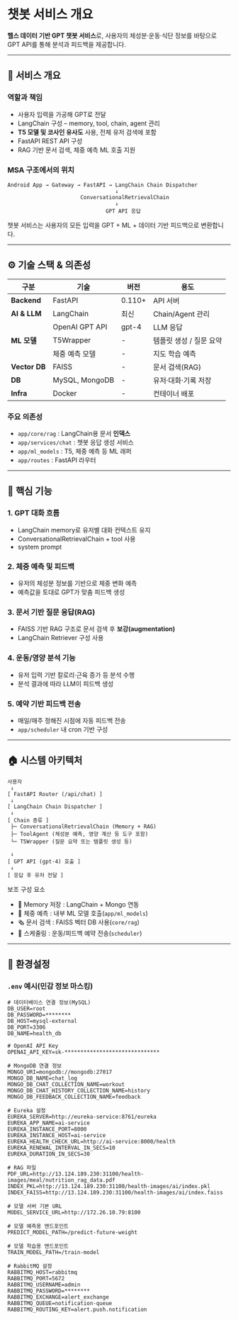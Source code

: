 # 챗봇 서비스 개요

**헬스 데이터 기반 GPT 챗봇 서비스**로, 사용자의 체성분·운동·식단 정보를 바탕으로 GPT API를 통해 분석과 피드백을 제공합니다.

---

## 📌 서비스 개요

### 역할과 책임

* 사용자 입력을 가공해 GPT로 전달
* LangChain 구성 – memory, tool, chain, agent 관리
* **T5 모델 및 코사인 유사도** 사용, 전체 유저 검색에 포함
* FastAPI REST API 구성
* RAG 기반 문서 검색, 체중 예측 ML 호출 지원

### MSA 구조에서의 위치

```
Android App → Gateway → FastAPI → LangChain Chain Dispatcher
                                  ↓
                       ConversationalRetrievalChain
                                  ↓
                               GPT API 응답

```

챗봇 서비스는 사용자의 모든 입력을 GPT + ML + 데이터 기반 피드백으로 변환합니다.

---

## ⚙️ 기술 스택 & 의존성

| 구분            | 기술             | 버전     | 용도             |
| ------------- | -------------- | ------ | -------------- |
| **Backend**   | FastAPI        | 0.110+ | API 서버         |
| **AI & LLM**  | LangChain      | 최신     | Chain/Agent 관리 |
|               | OpenAI GPT API | gpt-4  | LLM 응답         |
| **ML 모델**     | T5Wrapper      | -      | 템플릿 생성 / 질문 요약 |
|               | 체중 예측 모델       | -      | 지도 학습 예측       |
| **Vector DB** | FAISS          | -      | 문서 검색(RAG)     |
| **DB**        | MySQL, MongoDB | -      | 유저·대화·기록 저장    |
| **Infra**     | Docker         | -      | 컨테이너 배포        |

### 주요 의존성

* `app/core/rag` : LangChain용 문서 **인덱스**
* `app/services/chat` : 챗봇 응답 생성 서비스
* `app/ml_models` : T5, 체중 예측 등 ML 래퍼
* `app/routes` : FastAPI 라우터

---

## 🔧 핵심 기능

### 1. GPT 대화 흐름

* LangChain memory로 유저별 대화 컨텍스트 유지
* ConversationalRetrievalChain + tool 사용
* system prompt

### 2. 체중 예측 및 피드백

* 유저의 체성분 정보를 기반으로 체중 변화 예측
* 예측값을 토대로 GPT가 맞춤 피드백 생성

### 3. 문서 기반 질문 응답(RAG)

* FAISS 기반 RAG 구조로 문서 검색 후 **보강(augmentation)**
* LangChain Retriever 구성 사용

### 4. 운동/영양 분석 기능

* 유저 입력 기반 칼로리·근육 증가 등 분석 수행
* 분석 결과에 따라 LLM이 피드백 생성

### 5. 예약 기반 피드백 전송

* 매일/매주 정해진 시점에 자동 피드백 전송
* `app/scheduler` 내 cron 기반 구성

---

## 🏠 시스템 아키텍처

```
사용자
 ↓
[ FastAPI Router (/api/chat) ]
 ↓
[ LangChain Chain Dispatcher ]
 ↓
[ Chain 종류 ]
 ├─ ConversationalRetrievalChain (Memory + RAG)
 ├─ ToolAgent (체성분 예측, 영양 계산 등 도구 포함)
 └─ T5Wrapper (질문 요약 또는 템플릿 생성 등)

 ↓
[ GPT API (gpt-4) 호출 ]
 ↓
[ 응답 후 유저 전달 ]
```

보조 구성 요소

* 🧠 Memory 저장 : LangChain + Mongo 연동
* 🧪 체중 예측 : 내부 ML 모델 호출(`app/ml_models`)
* 🗞 문서 검색 : FAISS 벡터 DB 사용(`core/rag`)
* 🔁 스케줄링 : 운동/피드백 예약 전송(`scheduler`)

---

## 📝 환경설정

### `.env` 예시(민감 정보 마스킹)

```env
# 데이터베이스 연결 정보(MySQL)
DB_USER=root
DB_PASSWORD=********
DB_HOST=mysql-external
DB_PORT=3306
DB_NAME=health_db

# OpenAI API Key
OPENAI_API_KEY=sk-******************************

# MongoDB 연결 정보
MONGO_URI=mongodb://mongodb:27017
MONGO_DB_NAME=chat_log
MONGO_DB_CHAT_COLLECTION_NAME=workout
MONGO_DB_CHAT_HISTORY_COLLECTION_NAME=history
MONGO_DB_FEEDBACK_COLLECTION_NAME=feedback

# Eureka 설정
EUREKA_SERVER=http://eureka-service:8761/eureka
EUREKA_APP_NAME=ai-service
EUREKA_INSTANCE_PORT=8000
EUREKA_INSTANCE_HOST=ai-service
EUREKA_HEALTH_CHECK_URL=http://ai-service:8000/health
EUREKA_RENEWAL_INTERVAL_IN_SECS=10
EUREKA_DURATION_IN_SECS=30

# RAG 파일
PDF_URL=http://13.124.189.230:31100/health-images/meal/nutrition_rag_data.pdf
INDEX_PKL=http://13.124.189.230:31100/health-images/ai/index.pkl
INDEX_FAISS=http://13.124.189.230:31100/health-images/ai/index.faiss

# 모델 서버 기본 URL
MODEL_SERVICE_URL=http://172.26.10.79:8100

# 모델 예측용 엔드포인트
PREDICT_MODEL_PATH=/predict-future-weight

# 모델 학습용 엔드포인트
TRAIN_MODEL_PATH=/train-model

# RabbitMQ 설정
RABBITMQ_HOST=rabbitmq
RABBITMQ_PORT=5672
RABBITMQ_USERNAME=admin
RABBITMQ_PASSWORD=********
RABBITMQ_EXCHANGE=alert_exchange
RABBITMQ_QUEUE=notification-queue
RABBITMQ_ROUTING_KEY=alert.push.notification
```
